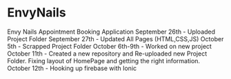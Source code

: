 # EnvyNails
Envy Nails Appointment Booking Application
September 26th - Uploaded Project Folder
September 27th - Updated All Pages (HTML,CSS,JS)
October 5th - Scrapped Project Folder
October 6th-9th - Worked on new project
October 11th - Created a new repository and Re-uploaded new Project Folder. Fixing layout of HomePage and getting the right information.
October 12th - Hooking up firebase with Ionic 
